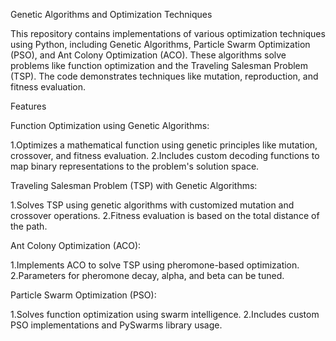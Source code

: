 Genetic Algorithms and Optimization Techniques

This repository contains implementations of various optimization techniques using Python, including Genetic Algorithms, Particle Swarm Optimization (PSO), and Ant Colony Optimization (ACO). These algorithms solve problems like function optimization and the Traveling Salesman Problem (TSP). The code demonstrates techniques like mutation, reproduction, and fitness evaluation.



Features

Function Optimization using Genetic Algorithms:

1.Optimizes a mathematical function using genetic principles like mutation, crossover, and fitness evaluation.
2.Includes custom decoding functions to map binary representations to the problem's solution space.

Traveling Salesman Problem (TSP) with Genetic Algorithms:

1.Solves TSP using genetic algorithms with customized mutation and crossover operations.
2.Fitness evaluation is based on the total distance of the path.

Ant Colony Optimization (ACO):

1.Implements ACO to solve TSP using pheromone-based optimization.
2.Parameters for pheromone decay, alpha, and beta can be tuned.

Particle Swarm Optimization (PSO):

1.Solves function optimization using swarm intelligence.
2.Includes custom PSO implementations and PySwarms library usage.


